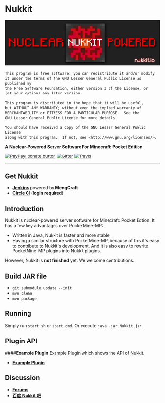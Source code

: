 Nukkit
===================
![nukkit](https://github.com/MagicDroidX/Nukkit/raw/master/images/banner.png)

	This program is free software: you can redistribute it and/or modify
	it under the terms of the GNU Lesser General Public License as published by
	the Free Software Foundation, either version 3 of the License, or
	(at your option) any later version.

	This program is distributed in the hope that it will be useful,
	but WITHOUT ANY WARRANTY; without even the implied warranty of
	MERCHANTABILITY or FITNESS FOR A PARTICULAR PURPOSE.  See the
	GNU Lesser General Public License for more details.

	You should have received a copy of the GNU Lesser General Public License
	along with this program.  If not, see <http://www.gnu.org/licenses/>.


__A Nuclear-Powered Server Software For Minecraft: Pocket Edition__

[![PayPayl donate button](https://img.shields.io/badge/paypal-donate-yellow.svg)](https://www.paypal.com/cgi-bin/webscr?cmd=_donations&business=1323471525%40qq%2ecom&lc=US&item_name=Nukkit&currency_code=USD&bn=PP%2dDonationsBF%3apaypal%2ddonate%2dyellow%2esvg%3aNonHostedGuest)
[![Gitter](https://img.shields.io/gitter/room/Nukkit/Nukkit.js.svg?style=flat)](https://gitter.im/Nukkit/Nukkit)
[![Travis](https://img.shields.io/travis/Nukkit/Nukkit.svg?style=flat)](https://travis-ci.org/Nukkit/Nukkit)

-------------

Get Nukkit
-------------
* __[Jenkins](http://ci.mengcraft.com:8080/job/nukkit/)__ powered by **MengCraft**
* __[Circle CI](https://circleci.com/gh/Nukkit/Nukkit/tree/master/)__ (**login required**)

Introduction
-------------

Nukkit is nuclear-powered server software for Minecraft: Pocket Edtion.
It has a few key advantages over PocketMine-MP:

* Written in Java, Nukkit is faster and more stable.
* Having a similar structure with PocketMine-MP, because of this it's easy to contribute to Nukkit's development. And it is also easy to rewrite PocketMine-MP plugins into Nukkit plugins.

However, Nukkit is **not finished** yet. We welcome contributions.

Build JAR file
-------------
- `git submodule update --init`
- `mvn clean`
- `mvn package`

Running
-------------
Simply run `start.sh` or `start.cmd`. Or execute `java -jar Nukkit.jar`.

Plugin API
-------------
####**Example Plugin**
Example Plugin which shows the API of Nukkit.

* __[Example Plugin](http://github.com/Nukkit/ExamplePlugin)__

Discussion
-------------
* __[Forums](http://forums.nukkit.cn)__
* __[百度 Nukkit 吧](http://tieba.baidu.com/f?kw=nukkit)__
